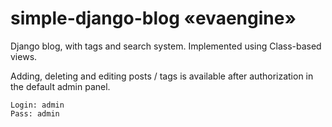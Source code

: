 # simple-django-blog «evaengine»
Django blog, with tags and search system. Implemented using Class-based views.

Adding, deleting and editing posts / tags is available after authorization in the default admin panel.

```
Login: admin
Pass: admin
```
